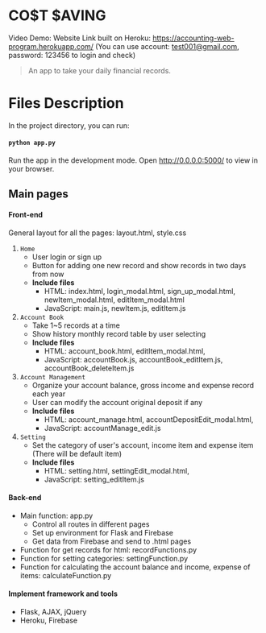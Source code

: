 # CO$T $AVING
Video Demo:  <URL HERE>
Website Link built on Heroku: https://accounting-web-program.herokuapp.com/
(You can use account: test001@gmail.com, password: 123456 to login and check)

> An app to take your daily financial records.



# Files Description
In the project directory, you can run:
#### `python app.py`
Run the app in the development mode.
Open http://0.0.0.0:5000/ to view in your browser.

## Main pages
#### Front-end
General layout for all the pages: layout.html, style.css
1. `Home`
   - User login or sign up
   - Button for adding one new record and show records in two days from now
   - **Include files**
     - HTML: index.html, login_modal.html, sign_up_modal.html, newItem_modal.html, editItem_modal.html
     - JavaScript: main.js, newItem.js, editItem.js
2. `Account Book`
   - Take 1~5 records at a time
   - Show history monthly record table by user selecting
   - **Include files**
     - HTML: account_book.html, editItem_modal.html, 
     - JavaScript: accountBook.js, accountBook_editItem.js, accountBook_deleteItem.js
3. `Account Management`
   - Organize your account balance, gross income and expense record each year
   - User can modify the account original deposit if any
   - **Include files**
     - HTML: account_manage.html, accountDepositEdit_modal.html, 
     - JavaScript: accountManage_edit.js
4. `Setting`
   - Set the category of user's account, income item and expense item (There will be default item)
   - **Include files**
     - HTML: setting.html, settingEdit_modal.html, 
     - JavaScript: setting_editItem.js

#### Back-end
* Main function: app.py
  - Control all routes in different pages
  - Set up environment for Flask and Firebase
  - Get data from Firebase and send to .html pages
* Function for get records for html: recordFunctions.py
* Function for setting categories: settingFunction.py 
* Function for calculating the account balance and income, expense of items: calculateFunction.py

#### Implement framework and tools
* Flask, AJAX, jQuery
* Heroku, Firebase